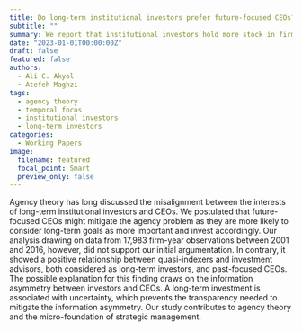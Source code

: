 ```yaml
---
title: Do long-term institutional investors prefer future-focused CEOs?
subtitle: ""
summary: We report that institutional investors hold more stock in firms with past-focused CEOs.
date: "2023-01-01T00:00:00Z"
draft: false
featured: false
authors:
  - Ali C. Akyol
  - Atefeh Maghzi
tags:
  - agency theory
  - temporal focus
  - institutional investors
  - long-term investors
categories:
  - Working Papers
image:
  filename: featured
  focal_point: Smart
  preview_only: false
---
```



Agency theory has long discussed the misalignment between the interests of long-term institutional investors and CEOs. We postulated that future-focused CEOs might mitigate the agency problem as they are more likely to consider long-term goals as more important and invest accordingly. Our analysis drawing on data from 17,983 firm-year observations between 2001 and 2016, however, did not support our initial argumentation. In contrary, it showed a positive relationship between quasi-indexers and investment advisors, both considered as long-term investors, and past-focused CEOs. The possible explanation for this finding draws on the information asymmetry between investors and CEOs. A long-term investment is associated with uncertainty, which prevents the transparency needed to mitigate the information asymmetry. Our study contributes to agency theory and the micro-foundation of strategic management.
